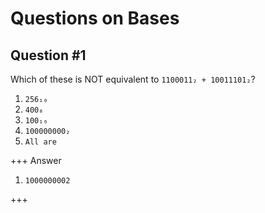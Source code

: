# Questions on Bases

## Question #1

Which of these is NOT equivalent to `1100011₂ + 10011101₂`?

1. `256₁₀`
2. `400₈`
3. `100₁₆`
4. `100000000₂`
5. `All are`

+++ Answer

1. `1000000002`

+++

